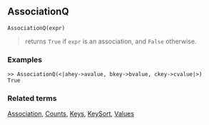 ## AssociationQ

```
AssociationQ(expr) 
```

> returns `True` if `expr` is an association, and `False` otherwise.
 
### Examples

```
>> AssociationQ(<|ahey->avalue, bkey->bvalue, ckey->cvalue|>)
True
```

### Related terms  
[Association](Association.md), [Counts](Counts.md), [Keys](Keys.md), [KeySort](KeySort.md), [Values](Values.md)